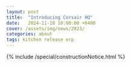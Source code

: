 ```yaml
---
layout: post
title:  "Introducing Corsair HQ"
date:   2024-11-18 10:00:00 +0400
cover: /assets/img/news/2023/
categories: about
tags: kitchen release erp
---
```


<div class="Space">{% include /special/constructionNotice.html %}</div>
